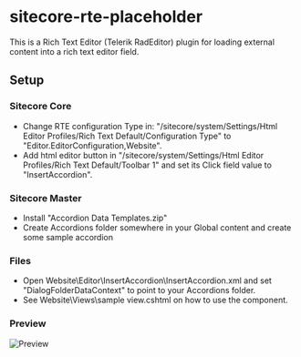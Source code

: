 # sitecore-rte-placeholder
This is a Rich Text Editor (Telerik RadEditor) plugin for loading external content into a rich text editor field.

## Setup

### Sitecore Core
- Change RTE configuration Type in: "/sitecore/system/Settings/Html Editor Profiles/Rich Text Default/Configuration Type" to "Editor.EditorConfiguration,Website".
- Add html editor button in "/sitecore/system/Settings/Html Editor Profiles/Rich Text Default/Toolbar 1" and set its Click field value to "InsertAccordion".

### Sitecore Master
- Install "Accordion Data Templates.zip"
- Create Accordions folder somewhere in your Global content and create some sample accordion

### Files
- Open Website\Editor\InsertAccordion\InsertAccordion.xml and set "DialogFolderDataContext" to point to your Accordions folder.
- See Website\Views\sample view.cshtml on how to use the component.

### Preview
![Preview](http://kunder.cabana.dk/frontend/sitecore-rte-placeholder/preview.gif)
